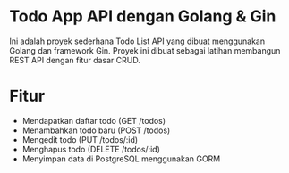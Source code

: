 # Todo App API dengan Golang & Gin
Ini adalah proyek sederhana Todo List API yang dibuat menggunakan Golang dan framework Gin. Proyek ini dibuat sebagai latihan membangun REST API dengan fitur dasar CRUD.

# Fitur
- Mendapatkan daftar todo (GET /todos)
- Menambahkan todo baru (POST /todos)
- Mengedit todo (PUT /todos/:id)
- Menghapus todo (DELETE /todos/:id)
- Menyimpan data di PostgreSQL menggunakan GORM
